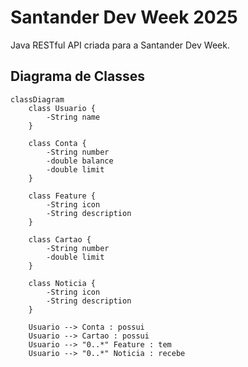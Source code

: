 # Santander Dev Week 2025
Java RESTful API criada para a Santander Dev Week.

## Diagrama de Classes

```mermaid
classDiagram
    class Usuario {
        -String name
    }

    class Conta {
        -String number
        -double balance
        -double limit
    }

    class Feature {
        -String icon
        -String description
    }

    class Cartao {
        -String number
        -double limit
    }

    class Noticia {
        -String icon
        -String description
    }

    Usuario --> Conta : possui
    Usuario --> Cartao : possui
    Usuario --> "0..*" Feature : tem
    Usuario --> "0..*" Noticia : recebe

```
